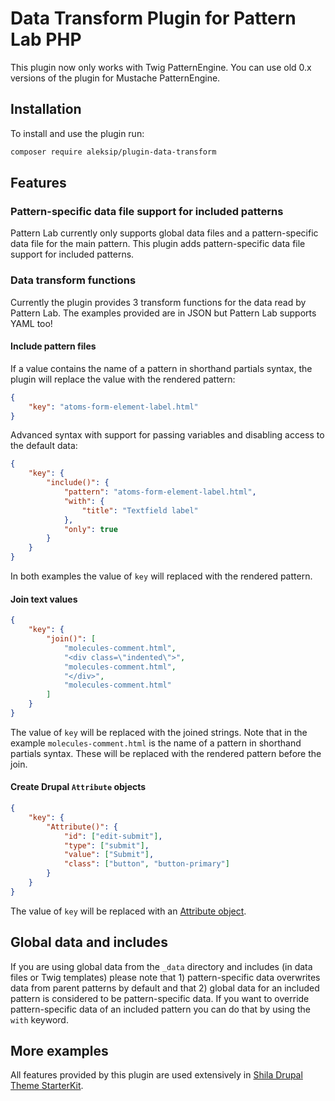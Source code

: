 # Data Transform Plugin for Pattern Lab PHP

This plugin now only works with Twig PatternEngine. You can use old 0.x versions of the plugin for Mustache PatternEngine.


## Installation

To install and use the plugin run:

```sh
composer require aleksip/plugin-data-transform
```


## Features

### Pattern-specific data file support for included patterns

Pattern Lab currently only supports global data files and a pattern-specific data file for the main pattern. This plugin adds pattern-specific data file support for included patterns.


### Data transform functions

Currently the plugin provides 3 transform functions for the data read by Pattern Lab. The examples provided are in JSON but Pattern Lab supports YAML too!


#### Include pattern files

If a value contains the name of a pattern in shorthand partials syntax, the plugin will replace the value with the rendered pattern:

```json
{
    "key": "atoms-form-element-label.html"
}
```

Advanced syntax with support for passing variables and disabling access to the default data:

```json
{
    "key": {
        "include()": {
            "pattern": "atoms-form-element-label.html",
            "with": {
                "title": "Textfield label"
            },
            "only": true
        }
    }
}
```

In both examples the value of `key` will replaced with the rendered pattern.


#### Join text values

```json
{
    "key": {
        "join()": [
            "molecules-comment.html",
            "<div class=\"indented\">",
            "molecules-comment.html",
            "</div>",
            "molecules-comment.html"
        ]
    }
}
```

The value of `key` will be replaced with the joined strings. Note that in the example `molecules-comment.html` is the name of a pattern in shorthand partials syntax. These will be replaced with the rendered pattern before the join.


#### Create Drupal `Attribute` objects

```json
{
    "key": {
        "Attribute()": {
            "id": ["edit-submit"],
            "type": ["submit"],
            "value": ["Submit"],
            "class": ["button", "button-primary"]
        }
    }
}
```

The value of `key` will be replaced with an [Attribute object](https://www.drupal.org/node/2513632).


## Global data and includes

If you are using global data from the `_data` directory and includes (in data files or Twig templates) please note that 1) pattern-specific data overwrites data from parent patterns by default and that 2) global data for an included pattern is considered to be pattern-specific data. If you want to override pattern-specific data of an included pattern you can do that by using the `with` keyword.


## More examples

All features provided by this plugin are used extensively in [Shila Drupal Theme StarterKit](https://github.com/aleksip/starterkit-shila-drupal-theme).
